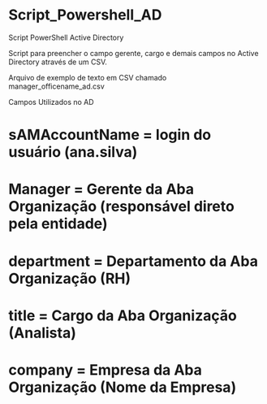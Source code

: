 # Script_Powershell_AD
Script PowerShell Active Directory

Script para preencher o campo gerente, cargo e demais campos no Active Directory através de um CSV.

Arquivo de exemplo de texto em CSV chamado manager_officename_ad.csv

Campos Utilizados no AD

# sAMAccountName = login do usuário (ana.silva)
# Manager = Gerente da Aba Organização (responsável direto pela entidade)
# department = Departamento da Aba Organização (RH)
# title = Cargo da Aba Organização (Analista)
# company = Empresa da Aba Organização (Nome da Empresa)


